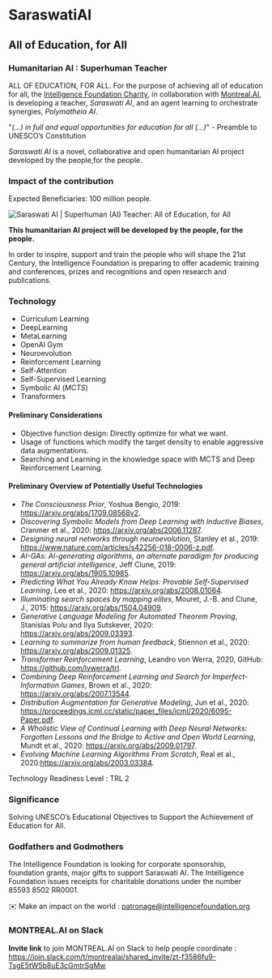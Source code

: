 # SaraswatiAI

## All of Education, for All

### Humanitarian AI : Superhuman Teacher 

ALL OF EDUCATION, FOR ALL. For the purpose of achieving all of education for all, the [Intelligence Foundation Charity](http://www.intelligence.tv/), in collaboration with [Montreal.AI](http://www.montreal.ai), is developing a teacher, *Saraswati AI*, and an agent learning to orchestrate synergies, *Polymatheia AI*.

"*(…) in full and equal opportunities for education for all (…)*" - Preamble to UNESCO’s Constitution

*Saraswati AI* is a novel, collaborative and open humanitarian AI project developed by the people,for the people.

### Impact of the contribution

Expected Beneficiaries: 100 million people.

![Saraswati AI | Superhuman (AI) Teacher: All of Education, for All](/images/saraswatiai.png)

__This humanitarian AI project will be developed by the people, for the people.__ 

In order to inspire, support and train the people who will shape the 21st Century, the Intelligence Foundation is preparing to offer academic training and conferences, prizes and recognitions and open research and publications.

### Technology

* Curriculum Learning
* DeepLearning
* MetaLearning
* OpenAI Gym
* Neuroevolution
* Reinforcement Learning
* Self-Attention
* Self-Supervised Learning
* Symbolic AI (*MCTS*)
* Transformers

#### Preliminary Considerations

* Objective function design: Directly optimize for what we want.
* Usage of functions which modify the target density to enable aggressive data augmentations.
* Searching and Learning in the knowledge space with MCTS and Deep Reinforcement Learning.

#### Preliminary Overview of Potentially Useful Technologies

* *The Consciousness Prior*, Yoshua Bengio, 2019: https://arxiv.org/abs/1709.08568v2.
* *Discovering   Symbolic   Models   from   Deep   Learning   with   Inductive   Biases*,    Cranmer   et   al.,    2020: https://arxiv.org/abs/2006.11287.
* *Designing neural networks through neuroevolution*, Stanley et al., 2019: https://www.nature.com/articles/s42256-018-0006-z.pdf.
* *AI-GAs: AI-generating algorithms, an alternate paradigm for producing general artificial intelligence*, Jeff Clune, 2019: https://arxiv.org/abs/1905.10985.
* *Predicting   What   You   Already   Know   Helps: Provable   Self-Supervised   Learning*,   Lee   et   al.,   2020: https://arxiv.org/abs/2008.01064.
* *Illuminating search spaces by mapping elites*, Mouret, J.-B. and Clune, J., 2015: https://arxiv.org/abs/1504.04909.
* *Generative Language Modeling for Automated Theorem Proving*,  Stanislas Polu and Ilya Sutskever,  2020: https://arxiv.org/abs/2009.03393.
* *Learning to summarize from human feedback*,  Stiennon et al.,  2020: https://arxiv.org/abs/2009.01325.
* *Transformer Reinforcement Learning*,  Leandro von Werra,  2020, GitHub: https://github.com/lvwerra/trl.
* *Combining  Deep  Reinforcement  Learning  and  Search  for  Imperfect-Information  Games*,  Brown  et  al.,  2020: https://arxiv.org/abs/2007.13544.
* *Distribution Augmentation for Generative Modeling*, Jun et al., 2020: https://proceedings.icml.cc/static/paper_files/icml/2020/6095-Paper.pdf.
* *A Wholistic View of Continual Learning with Deep Neural Networks: Forgotten Lessons and the Bridge to Active and Open World Learning*, Mundt et al., 2020: https://arxiv.org/abs/2009.01797.
* *Evolving Machine Learning Algorithms From Scratch*, Real et al., 2020:https://arxiv.org/abs/2003.03384.

Technology Readiness Level : TRL 2

### Significance

Solving UNESCO’s Educational Objectives to Support the Achievement of Education for All.

### Godfathers and Godmothers

The Intelligence Foundation is looking for corporate sponsorship, foundation grants, major gifts to support Saraswati AI. The Intelligence Foundation issues receipts for charitable donations under the number 85593 8502 RR0001.

✉️ Make an impact on the world : patronage@intelligencefoundation.org

### MONTREAL.AI on Slack

__Invite link__ to join MONTREAL.AI on Slack to help people coordinate : https://join.slack.com/t/montrealai/shared_invite/zt-f3586fu9-TsgE5tW5b8uE3cGmtrSgMw
